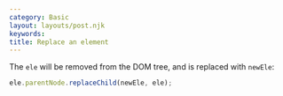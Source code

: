 ```yaml
---
category: Basic
layout: layouts/post.njk
keywords:
title: Replace an element
---
```


The `ele` will be removed from the DOM tree, and is replaced with `newEle`:

```js
ele.parentNode.replaceChild(newEle, ele);
```
